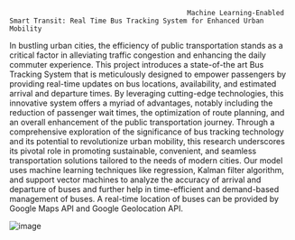                                                 Machine Learning-Enabled Smart Transit: Real Time Bus Tracking System for Enhanced Urban Mobility
   
   
   In bustling urban cities, the efficiency of public transportation stands as a critical factor in alleviating traffic congestion and enhancing the daily commuter experience. This project introduces a state-of-the art Bus Tracking System that is meticulously designed to empower passengers by providing real-time updates on bus locations, availability, and estimated arrival and departure times. By leveraging cutting-edge 
technologies, this innovative system offers a myriad of advantages, notably including the reduction of passenger wait times, the optimization of route planning, and an overall enhancement of the public transportation journey. 
   Through a comprehensive exploration of the significance of bus tracking technology and its potential to revolutionize urban mobility, this research underscores its pivotal role in promoting sustainable, convenient, and seamless transportation solutions tailored to the needs of modern cities. Our model uses machine learning techniques like regression, Kalman filter algorithm, and support vector machines to analyze the accuracy of arrival and departure of buses and further help in time-efficient and demand-based management of buses. A real-time location of buses can be provided by Google Maps API and Google Geolocation API.

![image](https://github.com/kailash123varma/Bus_Tracking_System_using_Machine_Learning/assets/133858077/773e3219-e6b4-4232-b248-b6411f03963b)

